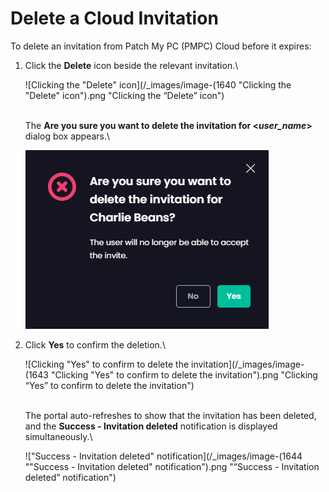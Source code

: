 # Delete a Cloud Invitation

To delete an invitation from Patch My PC (PMPC) Cloud before it expires:

1.  Click the **Delete** icon beside the relevant invitation.\


    ![Clicking the "Delete" icon](/_images/image-(1640 "Clicking the \"Delete\" icon").png "Clicking the “Delete” icon")

    \
    The **Are you sure you want to delete the invitation for <**_**user\_name**_**>** dialog box appears.\


    ![](/_images/image-(1642).png)


2.  Click **Yes** to confirm the deletion.\


    ![Clicking "Yes" to confirm to delete the invitation](/_images/image-(1643 "Clicking \"Yes\" to confirm to delete the invitation").png "Clicking “Yes” to confirm to delete the invitation")

    \
    The portal auto-refreshes to show that the invitation has been deleted, and the **Success - Invitation deleted** notification is displayed simultaneously.\


    !["Success - Invitation deleted" notification](/_images/image-(1644 "\"Success - Invitation deleted\" notification").png "“Success - Invitation deleted” notification")